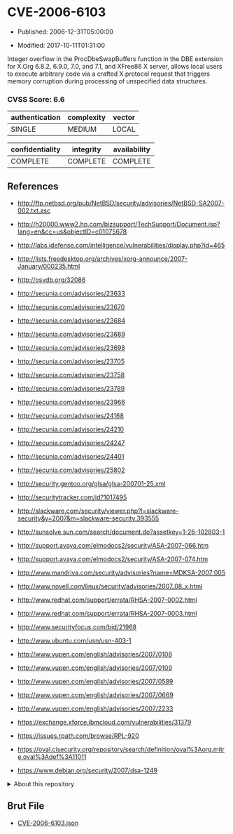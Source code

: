 # CVE-2006-6103

- Published: 2006-12-31T05:00:00

- Modified: 2017-10-11T01:31:00

Integer overflow in the ProcDbeSwapBuffers function in the DBE extension for X.Org 6.8.2, 6.9.0, 7.0, and 7.1, and XFree86 X server, allows local users to execute arbitrary code via a crafted X protocol request that triggers memory corruption during processing of unspecified data structures.

### CVSS Score: **6.6**

| authentication | complexity | vector |
| --- | --- | --- |
| SINGLE | MEDIUM | LOCAL |

| confidentiality | integrity | availability |
| --- | --- | --- |
| COMPLETE | COMPLETE | COMPLETE |

## References

* http://ftp.netbsd.org/pub/NetBSD/security/advisories/NetBSD-SA2007-002.txt.asc

* http://h20000.www2.hp.com/bizsupport/TechSupport/Document.jsp?lang=en&cc=us&objectID=c01075678

* http://labs.idefense.com/intelligence/vulnerabilities/display.php?id=465

* http://lists.freedesktop.org/archives/xorg-announce/2007-January/000235.html

* http://osvdb.org/32086

* http://secunia.com/advisories/23633

* http://secunia.com/advisories/23670

* http://secunia.com/advisories/23684

* http://secunia.com/advisories/23689

* http://secunia.com/advisories/23698

* http://secunia.com/advisories/23705

* http://secunia.com/advisories/23758

* http://secunia.com/advisories/23789

* http://secunia.com/advisories/23966

* http://secunia.com/advisories/24168

* http://secunia.com/advisories/24210

* http://secunia.com/advisories/24247

* http://secunia.com/advisories/24401

* http://secunia.com/advisories/25802

* http://security.gentoo.org/glsa/glsa-200701-25.xml

* http://securitytracker.com/id?1017495

* http://slackware.com/security/viewer.php?l=slackware-security&y=2007&m=slackware-security.393555

* http://sunsolve.sun.com/search/document.do?assetkey=1-26-102803-1

* http://support.avaya.com/elmodocs2/security/ASA-2007-066.htm

* http://support.avaya.com/elmodocs2/security/ASA-2007-074.htm

* http://www.mandriva.com/security/advisories?name=MDKSA-2007:005

* http://www.novell.com/linux/security/advisories/2007_08_x.html

* http://www.redhat.com/support/errata/RHSA-2007-0002.html

* http://www.redhat.com/support/errata/RHSA-2007-0003.html

* http://www.securityfocus.com/bid/21968

* http://www.ubuntu.com/usn/usn-403-1

* http://www.vupen.com/english/advisories/2007/0108

* http://www.vupen.com/english/advisories/2007/0109

* http://www.vupen.com/english/advisories/2007/0589

* http://www.vupen.com/english/advisories/2007/0669

* http://www.vupen.com/english/advisories/2007/2233

* https://exchange.xforce.ibmcloud.com/vulnerabilities/31379

* https://issues.rpath.com/browse/RPL-920

* https://oval.cisecurity.org/repository/search/definition/oval%3Aorg.mitre.oval%3Adef%3A11011

* https://www.debian.org/security/2007/dsa-1249

<details>
<summary>About this repository</summary> 

  This repository is part of the project [Live Hack CVE](https://github.com/Live-Hack-CVE). Main website can be found [www.live-hack.org](https://www.live-hack.org) 
  
  Made by [Sn0wAlice](https://github.com/Sn0wAlice) for the people that care about security and need to have a feed of the latest CVEs. Hope you enjoy it, don't forget to star the repo and follow me on [Twitter](https://twitter.com/Sn0wAlice) and [Github](https://github.com/Sn0wAlice). And that is my [personnal website](https://www.alice-snow.me/)

  - [Home Page](https://github.com/Live-Hack-CVE)
  - [Framework](https://github.com/Live-Hack-CVE/cve-framework)
  - [CVE database](https://github.com/Live-Hack-CVE/full_database)
  - [Changelog](https://github.com/Live-Hack-CVE/Changelog)
</details>

## Brut File

* [CVE-2006-6103.json](https://raw.githubusercontent.com/Live-Hack-CVE/full_database/main/cves/2006/CVE-2006-6103.json)

